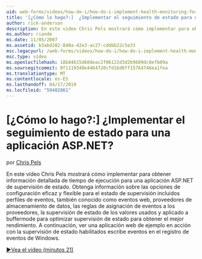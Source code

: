 ```yaml
---
uid: web-forms/videos/how-do-i/how-do-i-implement-health-monitoring-for-an-aspnet-application
title: '[¿Cómo lo hago?:]  ¿Implementar el seguimiento de estado para una aplicación ASP.NET? | Microsoft Docs'
author: rick-anderson
description: En este vídeo Chris Pels mostrará cómo implementar para obtener información detallada de tiempo de ejecución para una aplicación ASP.NET de supervisión de estado. Obtenga información sobre el potente y...
ms.author: riande
ms.date: 11/05/2007
ms.assetid: b3abd282-840a-42e3-ac27-cddbb22c5e33
msc.legacyurl: /web-forms/videos/how-do-i/how-do-i-implement-health-monitoring-for-an-aspnet-application
msc.type: video
ms.openlocfilehash: 18b84615d60deac2f06122d3d2b9689dc8efb09a
ms.sourcegitcommit: 0f1119340e4464720cfd16d0ff15764746ea1fea
ms.translationtype: MT
ms.contentlocale: es-ES
ms.lasthandoff: 04/17/2019
ms.locfileid: "59402861"
---
```

# <a name="how-do-i--implement-health-monitoring-for-an-aspnet-application"></a>[¿Cómo lo hago?:]  ¿Implementar el seguimiento de estado para una aplicación ASP.NET?

por [Chris Pels](https://twitter.com/chrispels)

En este vídeo Chris Pels mostrará cómo implementar para obtener información detallada de tiempo de ejecución para una aplicación ASP.NET de supervisión de estado. Obtenga información sobre las opciones de configuración eficaz y flexible para el estado de supervisión incluidos perfiles de eventos, también conocido como eventos web, proveedores de almacenamiento de datos, las reglas de asignación de eventos a los proveedores, la supervisión de estado de los valores usados y aplicado a buffermode para optimizar supervisión de estado para obtener el mejor rendimiento. A continuación, ver una aplicación web de ejemplo en acción con la supervisión de estado habilitados escribe eventos en el registro de eventos de Windows.

[&#9654;Vea el vídeo (minutos 21)](https://channel9.msdn.com/Blogs/ASP-NET-Site-Videos/how-do-i-implement-health-monitoring-for-an-aspnet-application)

